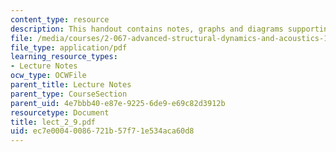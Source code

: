 ```yaml
---
content_type: resource
description: This handout contains notes, graphs and diagrams supporting this lecture.
file: /media/courses/2-067-advanced-structural-dynamics-and-acoustics-13-811-spring-2004/ec7e00040086721b57f71e534aca60d8_lect_2_9.pdf
file_type: application/pdf
learning_resource_types:
- Lecture Notes
ocw_type: OCWFile
parent_title: Lecture Notes
parent_type: CourseSection
parent_uid: 4e7bbb40-e87e-9225-6de9-e69c82d3912b
resourcetype: Document
title: lect_2_9.pdf
uid: ec7e0004-0086-721b-57f7-1e534aca60d8
---
```

